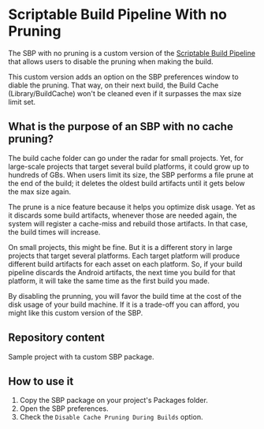 <h1>Scriptable Build Pipeline With no Pruning</h1>

The SBP with no pruning is a custom version of the [Scriptable Build Pipeline](https://docs.unity3d.com/Packages/com.unity.scriptablebuildpipeline@1.19/manual/index.html) that allows users to disable the pruning when making the build.

<p>This custom version adds an option on the SBP preferences window to diable the pruning. That way, on their next build, the Build Cache (Library/BuildCache) won't be cleaned even if it surpasses the max size limit set.</p>

<h2>What is the purpose of an SBP with no cache pruning?</h2>

<p>The build cache folder can go under the radar for small projects. Yet, for large-scale projects that target several build platforms, it could grow up to hundreds of GBs. When users limit its size, the SBP performs a file prune at the end of the build; it deletes the oldest build artifacts until it gets below the max size again.</p>

<p>The prune is a nice feature because it helps you optimize disk usage. Yet as it discards some build artifacts, whenever those are needed again, the system will register a cache-miss and rebuild those artifacts. In that case, the build times will increase.</p>

<p>On small projects, this might be fine. But it is a different story in large projects that target several platforms. Each target platform will produce different build artifacts for each asset on each platform. So, if your build pipeline discards the Android artifacts, the next time you build for that platform, it will take the same time as the first build you made.</p>

<p>By disabling the prunning, you will favor the build time at the cost of the disk usage of your build machine. If it is a trade-off you can afford, you might like this custom version of the SBP.</p>

<h2>Repository content</h2>

<p>Sample project with ta custom SBP package.</p>

<h2>How to use it</h2>

<ol>
	<li>Copy the SBP package on your project's Packages folder.</li>
	<li>Open the SBP preferences.</li>
	<li>Check the <code>Disable Cache Pruning During Builds</code> option.</li>
</ol>
